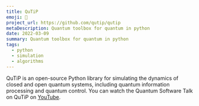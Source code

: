 ```yaml
---
title: QuTiP
emoji: 🐍
project_url: https://github.com/qutip/qutip
metaDescription: Quantum toolbox for quantum in python
date: 2022-03-09
summary: Quantum toolbox for quantum in python
tags:
  - python
  - simulation
  - algorithms
---
```


QuTiP is an open-source Python library for simulating the dynamics of closed
and open quantum systems, including quantum information processing and
quantum control.
You can watch the Quantum Software Talk on QuTiP on [YouTube](https://www.youtube.com/watch?v=2tF_4ZJAuYY&list=PL-VMs2BCTI_nnSQmBaccJ1CdQfw5cpHSp&index=3).
